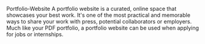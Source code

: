 Portfolio-Website
A portfolio website is a curated, online space that showcases your best work. It's one of the most practical and memorable ways to share your work with press, potential collaborators or employers. Much like your PDF portfolio, a portfolio website can be used when applying for jobs or internships.
